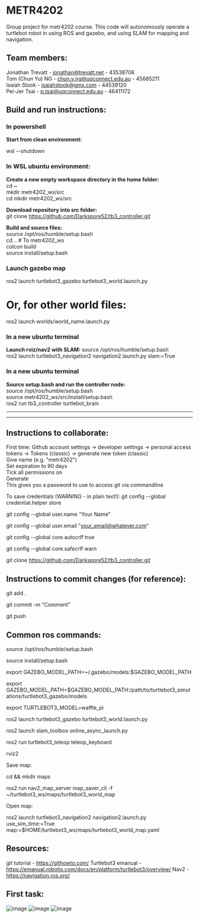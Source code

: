 # METR4202
Group project for metr4202 course.
This code will autonomously operate a turtlebot robot in using ROS and gazebo, and using SLAM for mapping and navigation.

Team members:
--------------
Jonathan Trevatt - jonathan@trevatt.net - 43538706\
Tom (Chun Yu) NG - chun.y.ng@uqconnect.edu.au - 45685211\
Isaiah Stook - isaiahstook@gmx.com - 44539120\
Pei-Jer Tsai - p.tsai@uqconnect.edu.au - 46411172

## Build and run instructions:
### In powershell
**Start from clean environment:**

wsl --shutdown

### In WSL ubuntu environment:
**Create a new empty workspace directory in the home folder:**\
cd ~\
mkdir metr4202_ws/src\
cd mkdir metr4202_ws/src

**Download repository into src folder:**\
git clone https://github.com/Darkspore52/tb3_controller.git

**Build and source files:**\
source /opt/ros/humble/setup.bash\
cd .. # To metr4202_ws\
colcon build\
source install/setup.bash

### Launch gazebo map
ros2 launch turtlebot3_gazebo turtlebot3_world.launch.py

# Or, for other world files:

ros2 launch worlds/world_name.launch.py

### In a new ubuntu terminal
**Launch rviz/nav2 with SLAM:**
source /opt/ros/humble/setup.bash\
ros2 launch turtlebot3_navigation2 navigation2.launch.py slam:=True

### In a new ubuntu terminal
**Source setup.bash and run the controller node:**\
source /opt/ros/humble/setup.bash\
source metr4202_ws/src/install/setup.bash\
ros2 run tb3_controller turtlebot_brain

------------------
------------------

Instructions to collaborate:
------------------
First time:
Github account settings -> developer settings -> personal access tokens -> Tokens (classic) -> generate new token (classic)\
Give name (e.g. "metr4202")\
Set expiration to 90 days\
Tick all permissions on\
Generate\
This gives you a password to use to access git via commandline

To save credentials (WARNING - in plain text!): git config --global credential.helper store

git config --global user.name "Your Name"

git config --global user.email "your_email@whatever.com"

git config --global core.autocrlf true

git config --global core.safecrlf warn

git clone https://github.com/Darkspore52/tb3_controller.git

Instructions to commit changes (for reference):
----------------------
git add .

git commit -m "Comment"

git push

Common ros commands:
--------------
source /opt/ros/humble/setup.bash

source install/setup.bash

export GAZEBO_MODEL_PATH=~/.gazebo/models:$GAZEBO_MODEL_PATH

export GAZEBO_MODEL_PATH=$GAZEBO_MODEL_PATH:/path/to/turtlebot3_simulations/turtlebot3_gazebo/models

export TURTLEBOT3_MODEL=waffle_pi

ros2 launch turtlebot3_gazebo turtlebot3_world.launch.py

ros2 launch slam_toolbox online_async_launch.py

ros2 run turtlebot3_teleop teleop_keyboard

rviz2

Save map:

cd && mkdir maps

ros2 run nav2_map_server map_saver_cli -f ~/turtlebot3_ws/maps/turtlebot3_world_map

Open map:

ros2 launch turtlebot3_navigation2 navigation2.launch.py use_sim_time:=True map:=$HOME/turtlebot3_ws/maps/turtlebot3_world_map.yaml

Resources:
--------------------
git tutorial - https://githowto.com/
Turtlebot3 emanual - https://emanual.robotis.com/docs/en/platform/turtlebot3/overview/
Nav2 - https://navigation.ros.org/

First task:
------------------
![image](https://github.com/Darkspore52/METR4202/assets/53199626/2ed54762-153d-4e1a-82b4-4402c19c313a)
![image](https://github.com/Darkspore52/METR4202/assets/53199626/f72eb190-d610-42e2-a826-6b94fcd896db)
![image](https://github.com/Darkspore52/METR4202/assets/53199626/133a43dd-382d-42e8-8028-866ece37b6ac)


